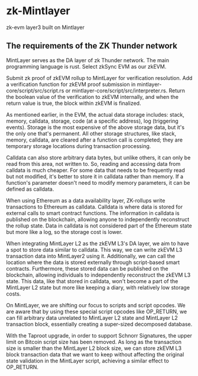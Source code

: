 # zk-Mintlayer
zk-evm layer3 built on Mintlayer

## The requirements of the ZK Thunder network

MintLayer serves as the DA layer of zk Thunder network.
The main programming language is rust.
Select zkSync EVM as our zkEVM.


Submit zk proof of zkEVM rollup to MintLayer for verification resolution. Add a verification function for zkEVM proof submission in mintlayer-core/script/src/script.rs or mintlayer-core/script/src/interpreter.rs. Return the boolean value of the verification to zkEVM internally, and when the return value is true, the block within zkEVM is finalized.

As mentioned earlier, in the EVM, the actual data storage includes: stack, memory, calldata, storage, code (at a specific address), log (triggering events). Storage is the most expensive of the above storage data, but it's the only one that's permanent. All other storage structures, like stack, memory, calldata, are cleared after a function call is completed; they are temporary storage locations during transaction processing.

Calldata can also store arbitrary data  bytes, but unlike others, it can only be read from this area, not written to. So, reading and accessing data from calldata is much cheaper. For some data that needs to be frequently read but not modified, it's better to store it in calldata rather than memory. If a function's parameter doesn't need to modify memory parameters, it can be defined as calldata.

When using Ethereum as a data availability layer, ZK-rollups write transactions to Ethereum as calldata. Calldata is where data is stored for external calls to smart contract functions. The information in calldata is published on the blockchain, allowing anyone to independently reconstruct the rollup state. Data in calldata is not considered part of the Ethereum state but more like a log, so the storage cost is lower.

When integrating MintLayer L2 as the zkEVM L3's DA layer, we aim to have a spot to store data similar to calldata. This way, we can write zkEVM L3 transaction data into MintLayer2 using it. Additionally, we can call the location where the data is stored externally through script-based smart contracts. Furthermore, these stored data can be published on the blockchain, allowing individuals to independently reconstruct the zkEVM L3 state. This data, like that stored in calldata, won't become a part of the MintLayer L2 state but more like keeping a diary, with relatively low storage costs.

On MintLayer, we are shifting our focus to scripts and script opcodes. We are aware that by using these special script opcodes like OP_RETURN, 
we can fill arbitrary data unrelated to MintLayer L2 state and MintLayer L2 transaction block, essentially creating a super-sized decomposed database.

With the Taproot upgrade, in order to support Schnorr Signatures, the upper limit on Bitcoin script size has been removed. 
As long as the transaction size is smaller than the MintLayer L2 block size, 
we can store zkEVM L3 block transaction data that we want to keep without affecting the original state validation in the MintLayer script, 
achieving a similar effect to OP_RETURN.

